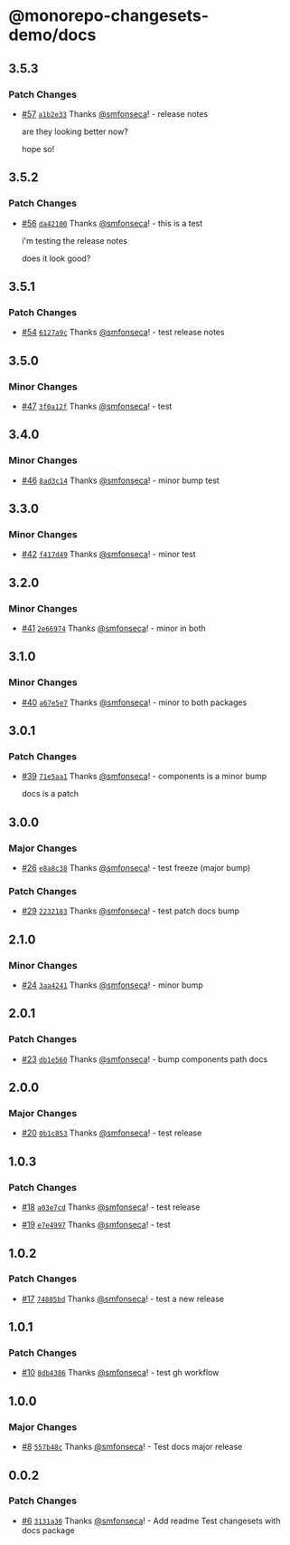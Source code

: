# @monorepo-changesets-demo/docs

## 3.5.3

### Patch Changes

- [#57](https://github.com/smfonseca/monorepo-changesets-demo/pull/57) [`a1b2e33`](https://github.com/smfonseca/monorepo-changesets-demo/commit/a1b2e3390b922b3a13ca36aca8c9266ac9a49f66) Thanks [@smfonseca](https://github.com/smfonseca)! - release notes

  are they looking better now?

  hope so!

## 3.5.2

### Patch Changes

- [#56](https://github.com/smfonseca/monorepo-changesets-demo/pull/56) [`da42100`](https://github.com/smfonseca/monorepo-changesets-demo/commit/da4210060a28a25402fe4ed097f8821cb757e14c) Thanks [@smfonseca](https://github.com/smfonseca)! - this is a test

  i'm testing the release notes

  does it look good?

## 3.5.1

### Patch Changes

- [#54](https://github.com/smfonseca/monorepo-changesets-demo/pull/54) [`6127a9c`](https://github.com/smfonseca/monorepo-changesets-demo/commit/6127a9cc3201311931cbfc999e51d7d0131043a5) Thanks [@smfonseca](https://github.com/smfonseca)! - test release notes

## 3.5.0

### Minor Changes

- [#47](https://github.com/smfonseca/monorepo-changesets-demo/pull/47) [`3f0a12f`](https://github.com/smfonseca/monorepo-changesets-demo/commit/3f0a12fe3ccbb67938e490c4cc0f805a5775da4f) Thanks [@smfonseca](https://github.com/smfonseca)! - test

## 3.4.0

### Minor Changes

- [#46](https://github.com/smfonseca/monorepo-changesets-demo/pull/46) [`8ad3c14`](https://github.com/smfonseca/monorepo-changesets-demo/commit/8ad3c144b1a0631b06be07a3467a94f4c39009f9) Thanks [@smfonseca](https://github.com/smfonseca)! - minor bump test

## 3.3.0

### Minor Changes

- [#42](https://github.com/smfonseca/monorepo-changesets-demo/pull/42) [`f417d49`](https://github.com/smfonseca/monorepo-changesets-demo/commit/f417d4994e247ae0c58af37569dbbcb4bbb645f2) Thanks [@smfonseca](https://github.com/smfonseca)! - minor test

## 3.2.0

### Minor Changes

- [#41](https://github.com/smfonseca/monorepo-changesets-demo/pull/41) [`2e66974`](https://github.com/smfonseca/monorepo-changesets-demo/commit/2e66974d76729dcd405841e20b6a75dfde0d5010) Thanks [@smfonseca](https://github.com/smfonseca)! - minor in both

## 3.1.0

### Minor Changes

- [#40](https://github.com/smfonseca/monorepo-changesets-demo/pull/40) [`a67e5e7`](https://github.com/smfonseca/monorepo-changesets-demo/commit/a67e5e7675c399c30c10c04b0109fc12a68f21ba) Thanks [@smfonseca](https://github.com/smfonseca)! - minor to both packages

## 3.0.1

### Patch Changes

- [#39](https://github.com/smfonseca/monorepo-changesets-demo/pull/39) [`71e5aa1`](https://github.com/smfonseca/monorepo-changesets-demo/commit/71e5aa13cd8afe78ba9114ae41082f8b1b6b3095) Thanks [@smfonseca](https://github.com/smfonseca)! - components is a minor bump

  docs is a patch

## 3.0.0

### Major Changes

- [#26](https://github.com/smfonseca/monorepo-changesets-demo/pull/26) [`e8a8c38`](https://github.com/smfonseca/monorepo-changesets-demo/commit/e8a8c388c2ad099354253a4b5418c39a9a66ac05) Thanks [@smfonseca](https://github.com/smfonseca)! - test freeze (major bump)

### Patch Changes

- [#29](https://github.com/smfonseca/monorepo-changesets-demo/pull/29) [`2232183`](https://github.com/smfonseca/monorepo-changesets-demo/commit/2232183ae900bca237cb360ba92fbdb00940617f) Thanks [@smfonseca](https://github.com/smfonseca)! - test patch docs bump

## 2.1.0

### Minor Changes

- [#24](https://github.com/smfonseca/monorepo-changesets-demo/pull/24) [`3aa4241`](https://github.com/smfonseca/monorepo-changesets-demo/commit/3aa42418e80ed8288e495def9f8fcc1f018c0c06) Thanks [@smfonseca](https://github.com/smfonseca)! - minor bump

## 2.0.1

### Patch Changes

- [#23](https://github.com/smfonseca/monorepo-changesets-demo/pull/23) [`db1e560`](https://github.com/smfonseca/monorepo-changesets-demo/commit/db1e560356ce004d771448ebc7124cc2c7f244a3) Thanks [@smfonseca](https://github.com/smfonseca)! - bump components
  path docs

## 2.0.0

### Major Changes

- [#20](https://github.com/smfonseca/monorepo-changesets-demo/pull/20) [`0b1c853`](https://github.com/smfonseca/monorepo-changesets-demo/commit/0b1c853ec91a81ecb626a4d08654229422b6e8e2) Thanks [@smfonseca](https://github.com/smfonseca)! - test release

## 1.0.3

### Patch Changes

- [#18](https://github.com/smfonseca/monorepo-changesets-demo/pull/18) [`a03e7cd`](https://github.com/smfonseca/monorepo-changesets-demo/commit/a03e7cdafe8feda7663d9296ea6a9d9d3bcbc5e6) Thanks [@smfonseca](https://github.com/smfonseca)! - test release

- [#19](https://github.com/smfonseca/monorepo-changesets-demo/pull/19) [`e7e4997`](https://github.com/smfonseca/monorepo-changesets-demo/commit/e7e49979f755f13f10f702d07353bef1fd508878) Thanks [@smfonseca](https://github.com/smfonseca)! - test

## 1.0.2

### Patch Changes

- [#17](https://github.com/smfonseca/monorepo-changesets-demo/pull/17) [`74805bd`](https://github.com/smfonseca/monorepo-changesets-demo/commit/74805bdedbf5d6263274167ef9900ffa4fced9b8) Thanks [@smfonseca](https://github.com/smfonseca)! - test a new release

## 1.0.1

### Patch Changes

- [#10](https://github.com/smfonseca/monorepo-changesets-demo/pull/10) [`8db4386`](https://github.com/smfonseca/monorepo-changesets-demo/commit/8db4386268c867f0e4eae42522a4f0963181b200) Thanks [@smfonseca](https://github.com/smfonseca)! - test gh workflow

## 1.0.0

### Major Changes

- [#8](https://github.com/smfonseca/monorepo-changesets-demo/pull/8) [`557b48c`](https://github.com/smfonseca/monorepo-changesets-demo/commit/557b48cfb9463d2790dd4bc19f1fa7ccd067b0c5) Thanks [@smfonseca](https://github.com/smfonseca)! - Test docs major release

## 0.0.2

### Patch Changes

- [#6](https://github.com/smfonseca/monorepo-changesets-demo/pull/6) [`3131a36`](https://github.com/smfonseca/monorepo-changesets-demo/commit/3131a36121b1b903e29ba63f60feef1c5e8f2010) Thanks [@smfonseca](https://github.com/smfonseca)! - Add readme
  Test changesets with docs package
